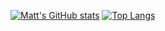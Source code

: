 
[![Matt's GitHub stats](https://github-readme-stats.vercel.app/api?username=mhyatt000)](https://github.com/anuraghazra/github-readme-stats)
[![Top Langs](https://github-readme-stats.vercel.app/api/top-langs/?username=mhyatt000)](https://github.com/anuraghazra/github-readme-stats)


<!--
**mhyatt000/mhyatt000** is a ✨ _special_ ✨ repository because its `README.md` (this file) appears on your GitHub profile.

Here are some ideas to get you started:

- 🔭 I’m currently working on ...
- 🌱 I’m currently learning ...
- 👯 I’m looking to collaborate on ...
- 🤔 I’m looking for help with ...
- 💬 Ask me about ...
- 📫 How to reach me: ...
- 😄 Pronouns: ...
- ⚡ Fun fact: ...
-->
